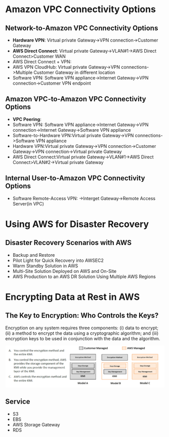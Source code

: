 # Amazon VPC Connectivity Options
## Network-to-Amazon VPC Connectivity Options
* **Hardware VPN**: Virtual private Gateway->VPN connection->Customer Gateway
* **AWS Direct Connect**:  Virtual private Gateway->VLAN#1->AWS Direct Connect>Customer WAN
* AWS Direct Connect + VPN:
* AWS VPN CloudHub: Virtual private Gateway->VPN connections->Multiple Customer Gateway in different location
* Software VPN: Software VPN appliance->Internet Gateway->VPN connection->Customer VPN endpoint

## Amazon VPC-to-Amazon VPC Connectivity Options
* **VPC Peering**:
* Software VPN: Software VPN appliance->Internet Gateway->VPN connection->Internet Gateway->Software VPN appliance
* Software-to-Hardware VPN:Virtual private Gateway->VPN connections->Software VPN appliance
* Hardware VPN:Virtual private Gateway->VPN connection->Customer Gateway->VPN connection->Virtual private Gateway
* AWS Direct Connect:Virtual private Gateway->VLAN#1->AWS Direct Connect>VLAN#2->Virtual private Gateway

## Internal User-to-Amazon VPC Connectivity Options
* Software Remote-Access VPN: ->Interget Gateway->Remote Access Server(in VPC)

# Using AWS for Disaster Recovery
## Disaster Recovery Scenarios with AWS
* Backup and Restore
* Pilot Light for Quick Recovery into AWSEC2
* Warm Standby Solution in AWS
* Multi-Site Solution Deployed on AWS and On-Site
* AWS Production to an AWS DR Solution Using Multiple AWS Regions

# Encrypting Data at Rest in AWS
## The Key to Encryption: Who Controls the Keys?
Encryption on any system requires three components: (i) data to encrypt; (ii) a method to encrypt the data using a cryptographic algorithm; and (iii) encryption keys to be used in conjunction with the data and the algorithm.

![Encryption models](images/encryption-models.PNG)

## Service
* S3
* EBS
* AWS Storage Gateway
* RDS



